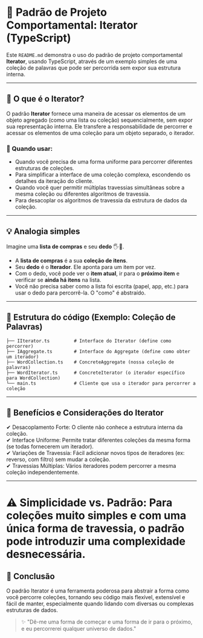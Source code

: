 # 📜 Padrão de Projeto Comportamental: Iterator (TypeScript)

Este `README.md` demonstra o uso do padrão de projeto comportamental **Iterator**, usando TypeScript, através de um exemplo simples de uma coleção de palavras que pode ser percorrida sem expor sua estrutura interna.

---

## 📌 O que é o Iterator?

O padrão **Iterator** fornece uma maneira de acessar os elementos de um objeto agregado (como uma lista ou coleção) sequencialmente, sem expor sua representação interna. Ele transfere a responsabilidade de percorrer e acessar os elementos de uma coleção para um objeto separado, o iterador.

### 🎯 Quando usar:

- Quando você precisa de uma forma uniforme para percorrer diferentes estruturas de coleções.
- Para simplificar a interface de uma coleção complexa, escondendo os detalhes da iteração do cliente.
- Quando você quer permitir múltiplas travessias simultâneas sobre a mesma coleção ou diferentes algoritmos de travessia.
- Para desacoplar os algoritmos de travessia da estrutura de dados da coleção.

---

## 💡 Analogia simples

Imagine uma **lista de compras** e seu **dedo** 🖐️🛒.

- A **lista de compras** é a sua **coleção de itens**.
- Seu **dedo** é o **Iterador**. Ele aponta para um item por vez.
- Com o dedo, você pode ver o **item atual**, ir para o **próximo item** e verificar se **ainda há itens** na lista.
- Você não precisa saber como a lista foi escrita (papel, app, etc.) para usar o dedo para percorrê-la. O "como" é abstraído.

---

## 📁 Estrutura do código (Exemplo: Coleção de Palavras)

```
├── IIterator.ts         # Interface do Iterator (define como percorrer)
├── IAggregate.ts        # Interface do Aggregate (define como obter um iterador)
├── WordCollection.ts    # ConcreteAggregate (nossa coleção de palavras)
├── WordIterator.ts      # ConcreteIterator (o iterador específico para WordCollection)
└── main.ts              # Cliente que usa o iterador para percorrer a coleção
```

---

## 🧠 Benefícios e Considerações do Iterator

✔ Desacoplamento Forte: O cliente não conhece a estrutura interna da coleção.  
✔ Interface Uniforme: Permite tratar diferentes coleções da mesma forma (se todas fornecerem um iterador).  
✔ Variações de Travessia: Fácil adicionar novos tipos de iteradores (ex: reverso, com filtro) sem mudar a coleção.  
✔ Travessias Múltiplas: Vários iteradores podem percorrer a mesma coleção independentemente.

---

# ⚠️ Simplicidade vs. Padrão: Para coleções muito simples e com uma única forma de travessia, o padrão pode introduzir uma complexidade desnecessária.

## 📌 Conclusão

O padrão Iterator é uma ferramenta poderosa para abstrair a forma como você percorre coleções, tornando seu código mais flexível, extensível e fácil de manter, especialmente quando lidando com diversas ou complexas estruturas de dados.

> ✨ "Dê-me uma forma de começar e uma forma de ir para o próximo, e eu percorrerei qualquer universo de dados."

